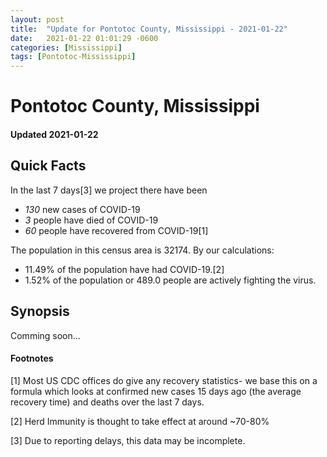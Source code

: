 ```yaml
---
layout: post
title:  "Update for Pontotoc County, Mississippi - 2021-01-22"
date:   2021-01-22 01:01:29 -0600
categories: [Mississippi]
tags: [Pontotoc-Mississippi]
---
```


# Pontotoc County, Mississippi
#### Updated 2021-01-22

## Quick Facts

In the last 7 days[3] we project there have been
- *130* new cases of COVID-19
- *3* people have died of COVID-19
- *60* people have recovered from COVID-19[1]

The population in this census area is 32174. By our calculations:
- 11.49% of the population have had COVID-19.[2]
- 1.52% of the population or 489.0 people are actively fighting the virus.

## Synopsis

Comming soon...


#### Footnotes

[1] Most US CDC offices do give any recovery statistics- we base this on a formula which looks at confirmed new cases
15 days ago (the average recovery time) and deaths over the last 7 days.

[2] Herd Immunity is thought to take effect at around ~70-80%

[3] Due to reporting delays, this data may be incomplete.
 
    